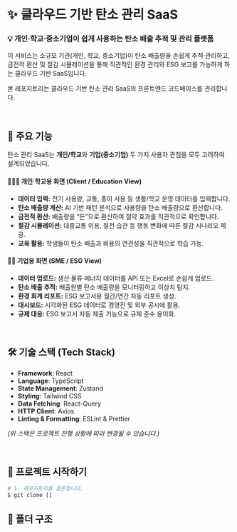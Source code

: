 # ✨ 클라우드 기반 탄소 관리 SaaS

### 💡 개인·학교·중소기업이 쉽게 사용하는 탄소 배출 추적 및 관리 플랫폼

이 서비스는 소규모 기관(개인, 학교, 중소기업)이 탄소 배출량을 손쉽게 추적·관리하고, 금전적 환산 및 절감 시뮬레이션을 통해 직관적인 환경 관리와 ESG 보고를 가능하게 하는 클라우드 기반 SaaS입니다.

본 레포지토리는 클라우드 기반 탄소 관리 SaaS의 프론트엔드 코드베이스를 관리합니다.

<br>

## 🎯 주요 기능

탄소 관리 SaaS는 **개인/학교**와 **기업(중소기업)** 두 가지 사용자 관점을 모두 고려하여 설계되었습니다.

#### 🙋🏻‍♀️ 개인·학교용 화면 (Client / Education View)

-   **데이터 입력:** 전기 사용량, 교통, 종이 사용 등 생활/학교 운영 데이터를 입력합니다.
-   **탄소 배출량 계산:** AI 기반 패턴 분석으로 사용량을 탄소 배출량으로 환산합니다.
-   **금전적 환산:** 배출량을 “돈”으로 환산하여 절약 효과를 직관적으로 확인합니다.
-   **절감 시뮬레이션:** 대중교통 이용, 절전 습관 등 행동 변화에 따른 절감 시나리오 제공.
-   **교육 활용:** 학생들이 탄소 배출과 비용의 연관성을 직관적으로 학습 가능.

#### 👩‍💼 기업용 화면 (SME / ESG View)

-   **데이터 업로드:** 생산·물류·에너지 데이터를 API 또는 Excel로 손쉽게 업로드.
-   **탄소 배출 추적:** 배출원별 탄소 배출량을 모니터링하고 이상치 탐지.
-   **환경 회계 리포트:** ESG 보고서용 월간/연간 자동 리포트 생성.
-   **대시보드:** 시각화된 ESG 데이터로 경영진 및 외부 공시에 활용.
-   **규제 대응:** ESG 보고서 자동 제출 기능으로 규제 준수 용이화.


<br>

## 🛠 기술 스택 (Tech Stack)

* **Framework**: React
* **Language**: TypeScript
* **State Management**: Zustand
* **Styling**: Tailwind CSS
* **Data Fetching**: React-Query
* **HTTP Client**: Axios
* **Linting & Formatting**: ESLint & Prettier

*(위 스택은 프로젝트 진행 상황에 따라 변경될 수 있습니다.)*

<br>

## 🚀 프로젝트 시작하기

```bash
# 1. 레포지토리를 클론합니다.
$ git clone []
```
## 📁 폴더 구조
```
